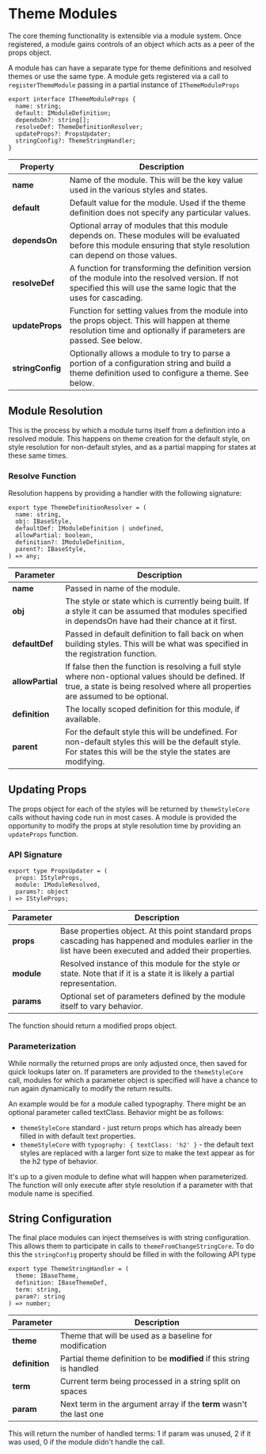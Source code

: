# Theme Modules

The core theming functionality is extensible via a module system.  Once registered, a module gains controls of an object which acts as a peer of the props object.

A module has can have a separate type for theme definitions and resolved themes or use the same type.  A module gets registered via a call to `registerThemeModule` passing in a partial instance of `IThemeModuleProps`

    export interface IThemeModuleProps {
      name: string;
      default: IModuleDefinition;
      dependsOn?: string[];
      resolveDef: ThemeDefinitionResolver;
      updateProps?: PropsUpdater;
      stringConfig?: ThemeStringHandler;
    }

| Property | Description |
| --- | --- |
| __name__ | Name of the module.  This will be the key value used in the various styles and states. |
| __default__ | Default value for the module.  Used if the theme definition does not specify any particular values. |
| __dependsOn__ | Optional array of modules that this module depends on.  These modules will be evaluated before this module ensuring that style resolution can depend on those values. |
| __resolveDef__ | A function for transforming the definition version of the module into the resolved version.  If not specified this will use the same logic that the uses for cascading. |
| __updateProps__ | Function for setting values from the module into the props object.  This will happen at theme resolution time and optionally if parameters are passed.  See below. |
| __stringConfig__ | Optionally allows a module to try to parse a portion of a configuration string and build a theme definition used to configure a theme.  See below. |

## Module Resolution

This is the process by which a module turns itself from a definition into a resolved module.  This happens on theme creation for the default style, on style resolution for non-default styles, and as a partial mapping for states at these same times.

### Resolve Function
Resolution happens by providing a handler with the following signature:

    export type ThemeDefinitionResolver = (
      name: string,
      obj: IBaseStyle,
      defaultDef: IModuleDefinition | undefined,
      allowPartial: boolean,
      definition?: IModuleDefinition,
      parent?: IBaseStyle,
    ) => any;

| Parameter | Description |
| --- | --- |
| __name__ | Passed in name of the module. |
| __obj__ | The style or state which is currently being built.  If a style it can be assumed that modules specified in dependsOn have had their chance at it first.
| __defaultDef__ | Passed in default definition to fall back on when building styles.  This will be what was specified in the registration function.
| __allowPartial__ | If false then the function is resolving a full style where non-optional values should be defined.  If true, a state is being resolved where all properties are assumed to be optional.
| __definition__ | The locally scoped definition for this module, if available.
| __parent__ | For the default style this will be undefined.  For non-default styles this will be the default style.  For states this will be the style the states are modifying.

## Updating Props

The props object for each of the styles will be returned by `themeStyleCore` calls without having code run in most cases.  A module is provided the opportunity to modify the props at style resolution time by providing an `updateProps` function.

### API Signature

    export type PropsUpdater = (
      props: IStyleProps,
      module: IModuleResolved,
      params?: object
    ) => IStyleProps;

| Parameter | Description |
| --- | --- |
| __props__ | Base properties object.  At this point standard props cascading has happened and modules earlier in the list have been executed and added their properties.
| __module__ | Resolved instance of this module for the style or state.  Note that if it is a state it is likely a partial representation.
| __params__ | Optional set of parameters defined by the module itself to vary behavior.

The function should return a modified props object.

### Parameterization

While normally the returned props are only adjusted once, then saved for quick lookups later on.  If parameters are provided to the `themeStyleCore` call, modules for which a parameter object is specified will have a chance to run again dynamically to modify the return results.

An example would be for a module called typography.  There might be an optional parameter called textClass.  Behavior might be as follows:
* `themeStyleCore` standard - just return props which has already been filled in with default text properties.
* `themeStyleCore` with `typography: { textClass: 'h2' }` - the default text styles are replaced with a larger font size to make the text appear as for the h2 type of behavior.

It's up to a given module to define what will happen when parameterized.  The function will only execute after style resolution if a parameter with that module name is specified.

## String Configuration

The final place modules can inject themselves is with string configuration.  This allows them to participate in calls to `themeFromChangeStringCore`.  To do this the `stringConfig` property should be filled in with the following API type

    export type ThemeStringHandler = (
      theme: IBaseTheme,
      definition: IBaseThemeDef,
      term: string,
      param?: string
    ) => number;

| Parameter | Description |
| --- | --- |
| __theme__ | Theme that will be used as a baseline for modification
| __definition__ | Partial theme definition to be __modified__ if this string is handled
| __term__ | Current term being processed in a string split on spaces
| __param__ | Next term in the argument array if the __term__ wasn't the last one

This will return the number of handled terms: 1 if param was unused, 2 if it was used, 0 if the module didn't handle the call.
